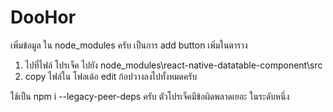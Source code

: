 # DooHor

เพิ่มข้อมูล ใน node_modules ครับ เป็นการ add button เพิ่มในตาราง
 1. ไปที่ไฟล์ โปรเจ็ค ไปยัง node_modules\react-native-datatable-component\src
 2. copy ไฟล์ใน โฟลเด้อ edit ก้อปวางลงไปทั้งหมดครับ

ใช้เป็น npm i --legacy-peer-deps ครับ
ตัวโปรเจ็คมีข้อผิดพลาดเยอะ ในระดับหนึ่ง 

